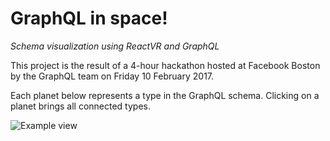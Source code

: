 # GraphQL in space!

*Schema visualization using ReactVR and GraphQL*

This project is the result of a 4-hour hackathon hosted at Facebook Boston by
the GraphQL team on Friday 10 February 2017.

Each planet below represents a type in the GraphQL schema. Clicking on a planet
brings all connected types.

![Example view](docs/screenshot.png)
